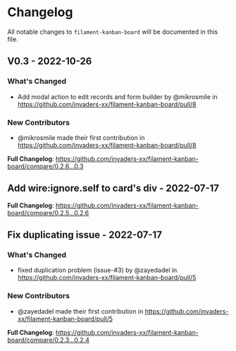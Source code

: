 # Changelog

All notable changes to `filament-kanban-board` will be documented in this file.

## V0.3 - 2022-10-26

### What's Changed

- Add modal action to edit records and form builder by @mikrosmile in https://github.com/invaders-xx/filament-kanban-board/pull/8

### New Contributors

- @mikrosmile made their first contribution in https://github.com/invaders-xx/filament-kanban-board/pull/8

**Full Changelog**: https://github.com/invaders-xx/filament-kanban-board/compare/0.2.6...0.3

## Add wire:ignore.self to card's div - 2022-07-17

**Full Changelog**: https://github.com/invaders-xx/filament-kanban-board/compare/0.2.5...0.2.6

## Fix duplicating issue - 2022-07-17

### What's Changed

- fixed duplication problem (issue-#3) by @zayedadel in https://github.com/invaders-xx/filament-kanban-board/pull/5

### New Contributors

- @zayedadel made their first contribution in https://github.com/invaders-xx/filament-kanban-board/pull/5

**Full Changelog**: https://github.com/invaders-xx/filament-kanban-board/compare/0.2.3...0.2.4
